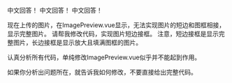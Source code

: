 中文回答！
中文回答！
中文回答！

现在上传的图片，在ImagePreview.vue显示，无法实现图片的短边和图框相接，显示完整图片。
请帮我修改代码，实现图片短边接框。
注意，短边接框是显示完整图片，长边接框是显示放大且填满图框的图片。

认真分析所有代码，单纯修改ImagePreview.vue似乎并不能起到作用。

如果你分析出问题所在，就告诉我如何修改，不要直接给出完整代码。



